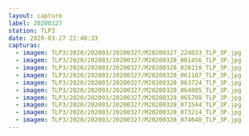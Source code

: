 ```yaml
---
layout: capture
label: 20200327
station: TLP3
date: 2020-03-27 22:40:33
capturas:
  - imagem: TLP3/2020/202003/20200327/M20200327_224033_TLP_3P.jpg
  - imagem: TLP3/2020/202003/20200327/M20200328_001456_TLP_3P.jpg
  - imagem: TLP3/2020/202003/20200327/M20200328_020210_TLP_3P.jpg
  - imagem: TLP3/2020/202003/20200327/M20200328_061107_TLP_3P.jpg
  - imagem: TLP3/2020/202003/20200327/M20200328_063724_TLP_3P.jpg
  - imagem: TLP3/2020/202003/20200327/M20200328_064805_TLP_3P.jpg
  - imagem: TLP3/2020/202003/20200327/M20200328_065708_TLP_3P.jpg
  - imagem: TLP3/2020/202003/20200327/M20200328_071544_TLP_3P.jpg
  - imagem: TLP3/2020/202003/20200327/M20200328_073214_TLP_3P.jpg
  - imagem: TLP3/2020/202003/20200327/M20200328_074640_TLP_3P.jpg
---
```

